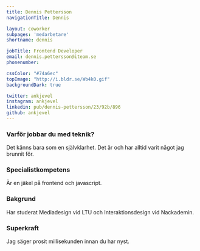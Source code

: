 ```yaml
---
title: Dennis Pettersson
navigationTitle: Dennis

layout: coworker
subpages: 'medarbetare'
shortname: dennis

jobTitle: Frontend Developer
email: dennis.pettersson@iteam.se
phonenumber:

cssColor: "#74a6ec"
topImage: "http://i.bldr.se/Wb4k0.gif"
backgroundDark: true

twitter: ankjevel
instagram: ankjevel
linkedin: pub/dennis-pettersson/23/92b/896
github: ankjevel
---
```


### Varför jobbar du med teknik?
Det känns bara som en självklarhet. Det är och har alltid varit något jag brunnit för.

### Specialistkompetens
Är en jäkel på frontend och javascript.

### Bakgrund
Har studerat Mediadesign vid LTU och Interaktionsdesign vid Nackademin.

### Superkraft
Jag säger prosit millisekunden innan du har nyst.